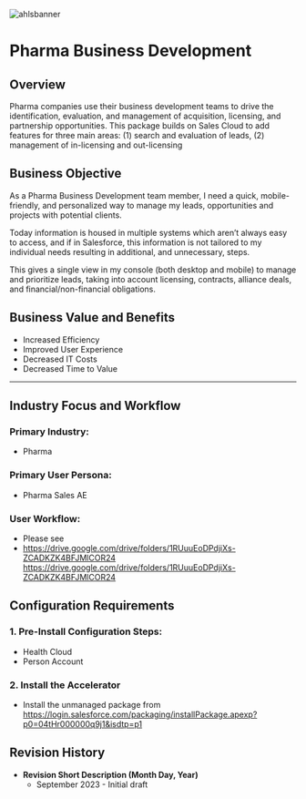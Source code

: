 

![ahlsbanner](./img/ahlsbanner.png)

# Pharma Business Development 

## **Overview**

 Pharma companies use their business development teams to drive the identification, evaluation, and management of acquisition, licensing, and partnership opportunities. This package builds on Sales Cloud to add features for three main areas: (1) search and evaluation of leads, (2) management of in-licensing and out-licensing

## **Business Objective**

As a Pharma Business Development team member, I need a quick, mobile-friendly, and personalized way to manage my leads, opportunities and projects with potential clients.

Today information is housed in multiple systems which aren’t always easy to access, and if in Salesforce, this information is not tailored to my individual needs resulting in additional, and unnecessary, steps.

This gives a single view in my console (both desktop and mobile) to manage and prioritize leads, taking into account licensing, contracts, alliance deals, and financial/non-financial obligations.

## **Business Value and Benefits**

* Increased Efficiency
* Improved User Experience
* Decreased IT Costs
* Decreased Time to Value

* * *

## **Industry Focus and Workflow**

### **Primary Industry:**

* Pharma

### **Primary User Persona:**

* Pharma Sales AE

### **User Workflow:**

* Please see
* https://drive.google.com/drive/folders/1RUuuEoDPdjiXs-ZCADKZK4BFJMlCOR24
  https://drive.google.com/drive/folders/1RUuuEoDPdjiXs-ZCADKZK4BFJMlCOR24



## Configuration Requirements

### 1. Pre-Install Configuration Steps:

* Health Cloud
* Person Account



### 2. Install the Accelerator 

* Install the unmanaged package from https://login.salesforce.com/packaging/installPackage.apexp?p0=04tHr000000q9j1&isdtp=p1





## **Revision History**

* **Revision Short Description (Month Day, Year)**
    * September 2023 - Initial draft
    
      





